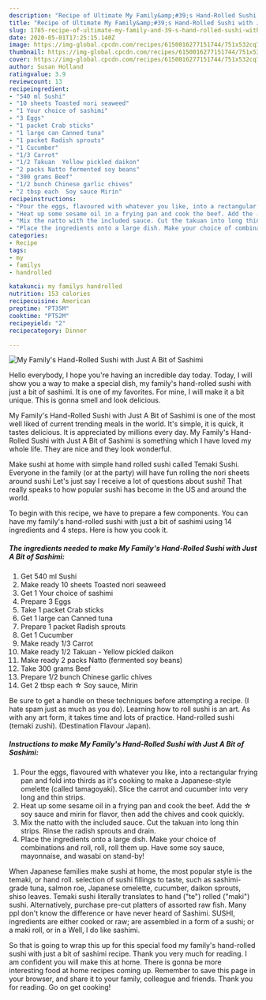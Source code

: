 ```yaml
---
description: "Recipe of Ultimate My Family&amp;#39;s Hand-Rolled Sushi with Just A Bit of Sashimi"
title: "Recipe of Ultimate My Family&amp;#39;s Hand-Rolled Sushi with Just A Bit of Sashimi"
slug: 1785-recipe-of-ultimate-my-family-and-39-s-hand-rolled-sushi-with-just-a-bit-of-sashimi
date: 2020-05-01T17:25:15.140Z
image: https://img-global.cpcdn.com/recipes/6150016277151744/751x532cq70/my-familys-hand-rolled-sushi-with-just-a-bit-of-sashimi-recipe-main-photo.jpg
thumbnail: https://img-global.cpcdn.com/recipes/6150016277151744/751x532cq70/my-familys-hand-rolled-sushi-with-just-a-bit-of-sashimi-recipe-main-photo.jpg
cover: https://img-global.cpcdn.com/recipes/6150016277151744/751x532cq70/my-familys-hand-rolled-sushi-with-just-a-bit-of-sashimi-recipe-main-photo.jpg
author: Susan Holland
ratingvalue: 3.9
reviewcount: 13
recipeingredient:
- "540 ml Sushi"
- "10 sheets Toasted nori seaweed"
- "1 Your choice of sashimi"
- "3 Eggs"
- "1 packet Crab sticks"
- "1 large can Canned tuna"
- "1 packet Radish sprouts"
- "1 Cucumber"
- "1/3 Carrot"
- "1/2 Takuan  Yellow pickled daikon"
- "2 packs Natto fermented soy beans"
- "300 grams Beef"
- "1/2 bunch Chinese garlic chives"
- "2 tbsp each  Soy sauce Mirin"
recipeinstructions:
- "Pour the eggs, flavoured with whatever you like, into a rectangular frying pan and fold into thirds as it&#39;s cooking to make a Japanese-style omelette (called tamagoyaki). Slice the carrot and cucumber into very long and thin strips."
- "Heat up some sesame oil in a frying pan and cook the beef. Add the ☆ soy sauce and mirin for flavor, then add the chives and cook quickly."
- "Mix the natto with the included sauce. Cut the takuan into long thin strips. Rinse the radish sprouts and drain."
- "Place the ingredients onto a large dish. Make your choice of combinations and roll, roll, roll them up. Have some soy sauce, mayonnaise, and wasabi on stand-by!"
categories:
- Recipe
tags:
- my
- familys
- handrolled

katakunci: my familys handrolled 
nutrition: 153 calories
recipecuisine: American
preptime: "PT35M"
cooktime: "PT52M"
recipeyield: "2"
recipecategory: Dinner

---
```



![My Family&#39;s Hand-Rolled Sushi with Just A Bit of Sashimi](https://img-global.cpcdn.com/recipes/6150016277151744/751x532cq70/my-familys-hand-rolled-sushi-with-just-a-bit-of-sashimi-recipe-main-photo.jpg)

Hello everybody, I hope you're having an incredible day today. Today, I will show you a way to make a special dish, my family&#39;s hand-rolled sushi with just a bit of sashimi. It is one of my favorites. For mine, I will make it a bit unique. This is gonna smell and look delicious.

My Family&#39;s Hand-Rolled Sushi with Just A Bit of Sashimi is one of the most well liked of current trending meals in the world. It's simple, it is quick, it tastes delicious. It is appreciated by millions every day. My Family&#39;s Hand-Rolled Sushi with Just A Bit of Sashimi is something which I have loved my whole life. They are nice and they look wonderful.

Make sushi at home with simple hand rolled sushi called Temaki Sushi. Everyone in the family (or at the party) will have fun rolling the nori sheets around sushi Let&#39;s just say I receive a lot of questions about sushi! That really speaks to how popular sushi has become in the US and around the world.


To begin with this recipe, we have to prepare a few components. You can have my family&#39;s hand-rolled sushi with just a bit of sashimi using 14 ingredients and 4 steps. Here is how you cook it.

<!--inarticleads1-->

##### The ingredients needed to make My Family&#39;s Hand-Rolled Sushi with Just A Bit of Sashimi:

1. Get 540 ml Sushi
1. Make ready 10 sheets Toasted nori seaweed
1. Get 1 Your choice of sashimi
1. Prepare 3 Eggs
1. Take 1 packet Crab sticks
1. Get 1 large can Canned tuna
1. Prepare 1 packet Radish sprouts
1. Get 1 Cucumber
1. Make ready 1/3 Carrot
1. Make ready 1/2 Takuan - Yellow pickled daikon
1. Make ready 2 packs Natto (fermented soy beans)
1. Take 300 grams Beef
1. Prepare 1/2 bunch Chinese garlic chives
1. Get 2 tbsp each ☆ Soy sauce, Mirin


Be sure to get a handle on these techniques before attempting a recipe. (I hate spam just as much as you do). Learning how to roll sushi is an art. As with any art form, it takes time and lots of practice. Hand-rolled sushi (temaki zushi). (Destination Flavour Japan). 

<!--inarticleads2-->

##### Instructions to make My Family&#39;s Hand-Rolled Sushi with Just A Bit of Sashimi:

1. Pour the eggs, flavoured with whatever you like, into a rectangular frying pan and fold into thirds as it&#39;s cooking to make a Japanese-style omelette (called tamagoyaki). Slice the carrot and cucumber into very long and thin strips.
1. Heat up some sesame oil in a frying pan and cook the beef. Add the ☆ soy sauce and mirin for flavor, then add the chives and cook quickly.
1. Mix the natto with the included sauce. Cut the takuan into long thin strips. Rinse the radish sprouts and drain.
1. Place the ingredients onto a large dish. Make your choice of combinations and roll, roll, roll them up. Have some soy sauce, mayonnaise, and wasabi on stand-by!


When Japanese families make sushi at home, the most popular style is the temaki, or hand roll. selection of sushi fillings to taste, such as sashimi-grade tuna, salmon roe, Japanese omelette, cucumber, daikon sprouts, shiso leaves. Temaki sushi literally translates to hand (&#34;te&#34;) rolled (&#34;maki&#34;) sushi. Alternatively, purchase pre-cut platters of assorted raw fish. Many ppl don&#39;t know the difference or have never heard of Sashimi. SUSHI, ingredients are either cooked or raw; are assembled in a form of a sushi; or a maki roll, or in a Well, I do like sashimi. 

So that is going to wrap this up for this special food my family&#39;s hand-rolled sushi with just a bit of sashimi recipe. Thank you very much for reading. I am confident you will make this at home. There is gonna be more interesting food at home recipes coming up. Remember to save this page in your browser, and share it to your family, colleague and friends. Thank you for reading. Go on get cooking!
